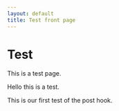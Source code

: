 ```yaml
---
layout: default
title: Test front page
---
```

# Test

This is a test page.

Hello this is a test.

This is our first test of the post hook.
